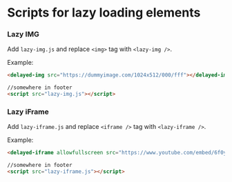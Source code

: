 # Scripts for lazy loading elements

### Lazy IMG
Add `lazy-img.js` and replace `<img>` tag with `<lazy-img />`. 

Example: 
```html
<delayed-img src="https://dummyimage.com/1024x512/000/fff"></delayed-img>

//somewhere in footer
<script src="lazy-img.js"></script>
```

### Lazy iFrame
Add `lazy-iframe.js` and replace `<iframe />` tag with `<lazy-iframe />`. 

Example:
```html
<delayed-iframe allowfullscreen src="https://www.youtube.com/embed/6f0y1Iaorug"></delayed-iframe>

//somewhere in footer
<script src="lazy-iframe.js"></script>
```
